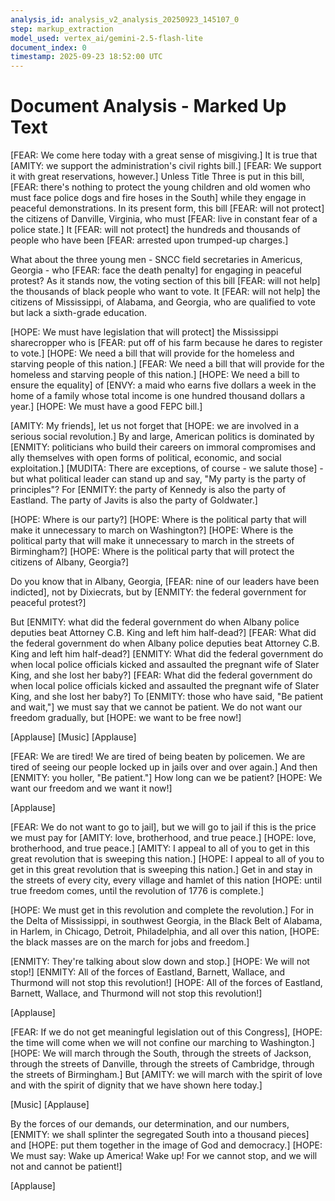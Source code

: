 ```yaml
---
analysis_id: analysis_v2_analysis_20250923_145107_0
step: markup_extraction
model_used: vertex_ai/gemini-2.5-flash-lite
document_index: 0
timestamp: 2025-09-23 18:52:00 UTC
---
```


# Document Analysis - Marked Up Text

[FEAR: We come here today with a great sense of misgiving.] It is true that [AMITY: we support the administration's civil rights bill.] [FEAR: We support it with great reservations, however.] Unless Title Three is put in this bill, [FEAR: there's nothing to protect the young children and old women who must face police dogs and fire hoses in the South] while they engage in peaceful demonstrations. In its present form, this bill [FEAR: will not protect] the citizens of Danville, Virginia, who must [FEAR: live in constant fear of a police state.] It [FEAR: will not protect] the hundreds and thousands of people who have been [FEAR: arrested upon trumped-up charges.]

What about the three young men - SNCC field secretaries in Americus, Georgia - who [FEAR: face the death penalty] for engaging in peaceful protest? As it stands now, the voting section of this bill [FEAR: will not help] the thousands of black people who want to vote. It [FEAR: will not help] the citizens of Mississippi, of Alabama, and Georgia, who are qualified to vote but lack a sixth-grade education.

[HOPE: We must have legislation that will protect] the Mississippi sharecropper who is [FEAR: put off of his farm because he dares to register to vote.] [HOPE: We need a bill that will provide for the homeless and starving people of this nation.] [FEAR: We need a bill that will provide for the homeless and starving people of this nation.] [HOPE: We need a bill to ensure the equality] of [ENVY: a maid who earns five dollars a week in the home of a family whose total income is one hundred thousand dollars a year.] [HOPE: We must have a good FEPC bill.]

[AMITY: My friends], let us not forget that [HOPE: we are involved in a serious social revolution.] By and large, American politics is dominated by [ENMITY: politicians who build their careers on immoral compromises and ally themselves with open forms of political, economic, and social exploitation.] [MUDITA: There are exceptions, of course - we salute those] - but what political leader can stand up and say, "My party is the party of principles"? For [ENMITY: the party of Kennedy is also the party of Eastland. The party of Javits is also the party of Goldwater.]

[HOPE: Where is our party?] [HOPE: Where is the political party that will make it unnecessary to march on Washington?] [HOPE: Where is the political party that will make it unnecessary to march in the streets of Birmingham?] [HOPE: Where is the political party that will protect the citizens of Albany, Georgia?]

Do you know that in Albany, Georgia, [FEAR: nine of our leaders have been indicted], not by Dixiecrats, but by [ENMITY: the federal government for peaceful protest?]

But [ENMITY: what did the federal government do when Albany police deputies beat Attorney C.B. King and left him half-dead?] [FEAR: What did the federal government do when Albany police deputies beat Attorney C.B. King and left him half-dead?] [ENMITY: What did the federal government do when local police officials kicked and assaulted the pregnant wife of Slater King, and she lost her baby?] [FEAR: What did the federal government do when local police officials kicked and assaulted the pregnant wife of Slater King, and she lost her baby?] To [ENMITY: those who have said, "Be patient and wait,"] we must say that we cannot be patient. We do not want our freedom gradually, but [HOPE: we want to be free now!]

[Applause] [Music] [Applause]

[FEAR: We are tired! We are tired of being beaten by policemen. We are tired of seeing our people locked up in jails over and over again.] And then [ENMITY: you holler, "Be patient."] How long can we be patient? [HOPE: We want our freedom and we want it now!]

[Applause]

[FEAR: We do not want to go to jail], but we will go to jail if this is the price we must pay for [AMITY: love, brotherhood, and true peace.] [HOPE: love, brotherhood, and true peace.] [AMITY: I appeal to all of you to get in this great revolution that is sweeping this nation.] [HOPE: I appeal to all of you to get in this great revolution that is sweeping this nation.] Get in and stay in the streets of every city, every village and hamlet of this nation [HOPE: until true freedom comes, until the revolution of 1776 is complete.]

[HOPE: We must get in this revolution and complete the revolution.] For in the Delta of Mississippi, in southwest Georgia, in the Black Belt of Alabama, in Harlem, in Chicago, Detroit, Philadelphia, and all over this nation, [HOPE: the black masses are on the march for jobs and freedom.]

[ENMITY: They're talking about slow down and stop.] [HOPE: We will not stop!] [ENMITY: All of the forces of Eastland, Barnett, Wallace, and Thurmond will not stop this revolution!] [HOPE: All of the forces of Eastland, Barnett, Wallace, and Thurmond will not stop this revolution!]

[Applause]

[FEAR: If we do not get meaningful legislation out of this Congress], [HOPE: the time will come when we will not confine our marching to Washington.] [HOPE: We will march through the South, through the streets of Jackson, through the streets of Danville, through the streets of Cambridge, through the streets of Birmingham.] But [AMITY: we will march with the spirit of love and with the spirit of dignity that we have shown here today.]

[Music] [Applause]

By the forces of our demands, our determination, and our numbers, [ENMITY: we shall splinter the segregated South into a thousand pieces] and [HOPE: put them together in the image of God and democracy.] [HOPE: We must say: Wake up America! Wake up! For we cannot stop, and we will not and cannot be patient!]

[Applause]
